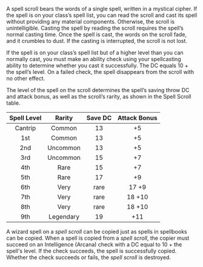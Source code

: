 A spell scroll bears the words of a single spell, written in a mystical cipher. If the spell is on your class’s spell list, you can read the scroll and cast its spell without providing any material components. Otherwise, the scroll is unintelligible. Casting the spell by reading the scroll requires the spell’s normal casting time. Once the spell is cast, the words on the scroll fade, and it crumbles to dust. If the casting is interrupted, the scroll is not lost.

If the spell is on your class’s spell list but of a higher level than you can normally cast, you must make an ability check using your spellcasting ability to determine whether you cast it successfully. The DC equals 10 + the spell’s level. On a failed check, the spell disappears from the scroll with no other effect.

The level of the spell on the scroll determines the spell’s saving throw DC and attack bonus, as well as the scroll’s rarity, as shown in the Spell Scroll table.

| Spell Level | Rarity | Save DC | Attack Bonus |
|:---:|:---:|:---:|:---:|
| Cantrip | Common | 13 | +5 |
 | 1st | Common | 13 | +5 |
| 2nd | Uncommon | 13 | +5 |
| 3rd | Uncommon | 15 | +7 |
| 4th | Rare | 15 | +7 |
| 5th | Rare | 17 | +9 |
| 6th | Very | rare | 17	+9 |
| 7th | Very | rare | 18	+10 |
| 8th | Very | rare | 18	+10 |
| 9th | Legendary | 19 | +11 |

A wizard spell on a _spell scroll_ can be copied just as spells in spellbooks can be copied. When a spell is copied from a _spell scroll_, the copier must succeed on an Intelligence (Arcana) check with a DC equal to 10 + the spell's level. If the check succeeds, the spell is successfully copied. Whether the check succeeds or fails, the _spell scroll_ is destroyed.